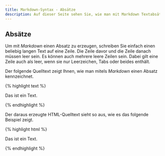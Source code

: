 ```yaml
---
title: Markdown-Syntax - Absätze
description: Auf dieser Seite sehen Sie, wie man mit Markdown Textabsätze erstellt.
---
```


## Absätze

Um mit *Markdown* einen Absatz zu erzeugen, schreiben Sie einfach einen beliebig langen Text auf eine Zeile. Die Zeile davor und die Zeile danach müssen leer sein. Es können auch mehrere leere Zeilen sein. Dabei gilt eine Zeile auch als leer, wenn sie nur Leerzeichen, Tabs oder beides enthält.

Der folgende Quelltext zeigt Ihnen, wie man mitels *Markdown* einen Absatz kennzeichnet.

{% highlight text %}
  
Das ist ein Text.
  
{% endhighlight %}

Der daraus erzeugte HTML-Quelltext sieht so aus, wie es das folgende Beispiel zeigt.

{% highlight html %}
<p>Das ist ein Text.</p>
{% endhighlight %}
